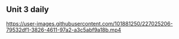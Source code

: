 ## Unit 3 daily


https://user-images.githubusercontent.com/101881250/227025206-79532df1-3826-4611-97a2-a3c5abf9a18b.mp4

